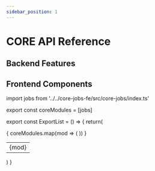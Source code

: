 ```yaml
---
sidebar_position: 1
---
```


# CORE API Reference

## Backend Features

## Frontend Components

<ExportList />

import jobs from '../../core-jobs-fe/src/core-jobs/index.ts'

export const coreModules = [jobs]

export const ExportList = () => {
return(
<table>
<tbody>
  { coreModules.map(mod => (
    <tr>
      <td>
        {mod}
      </td>
    </tr>
    ))
  }
</tbody>
</table>
)
}
